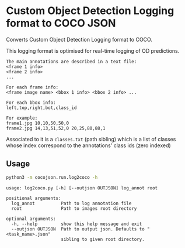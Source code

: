 # Custom Object Detection Logging format to COCO JSON

Converts Custom Object Detection Logging format to COCO.

This logging format is optimised for real-time logging of OD predictions.

    The main annotations are described in a text file:
    <frame 1 info>
    <frame 2 info> 
    ...

    For each frame info:
    <frame image name> <bbox 1 info> <bbox 2 info> ...  

    For each bbox info:
    left,top,right,bot,class_id

    For example:
    frame1.jpg 10,10,50,50,0 
    frame2.jpg 14,13,51,52,0 20,25,80,88,1

Associated to it is a `classes.txt` (path sibling) which is a list of classes whose index correspond to the annotations' class ids (zero indexed)

## Usage

```bash
python3 -m cocojson.run.log2coco -h
```

```
usage: log2coco.py [-h] [--outjson OUTJSON] log_annot root

positional arguments:
  log_annot          Path to log annotation file
  root               Path to images root directory

optional arguments:
  -h, --help         show this help message and exit
  --outjson OUTJSON  Path to output json. Defaults to "<task_name>.json"
                     sibling to given root directory.
```
